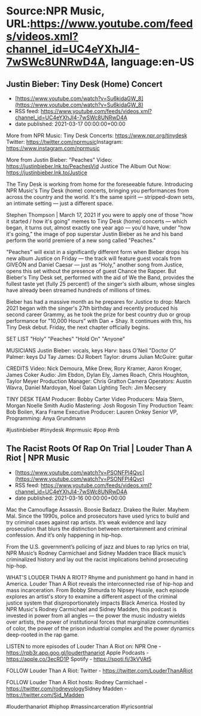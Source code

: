# Source:NPR Music, URL:https://www.youtube.com/feeds/videos.xml?channel_id=UC4eYXhJI4-7wSWc8UNRwD4A, language:en-US

## Justin Bieber: Tiny Desk (Home) Concert
 - [https://www.youtube.com/watch?v=Su6kidaGW_8](https://www.youtube.com/watch?v=Su6kidaGW_8)
 - RSS feed: https://www.youtube.com/feeds/videos.xml?channel_id=UC4eYXhJI4-7wSWc8UNRwD4A
 - date published: 2021-03-17 00:00:00+00:00

More from NPR Music: 
Tiny Desk Concerts: https://www.npr.org/tinydesk​
Twitter: https://twitter.com/nprmusic​
Instagram: https://www.instagram.com/nprmusic

More from Justin Bieber:
"Peaches" Video: https://justinbieber.lnk.to/PeachesVid
Justice The Album Out Now: https://justinbieber.lnk.to/Justice  

The Tiny Desk is working from home for the foreseeable future. Introducing NPR Music's Tiny Desk (home) concerts, bringing you performances from across the country and the world. It's the same spirit — stripped-down sets, an intimate setting — just a different space.

Stephen Thompson | March 17, 2021
If you were to apply one of those "how it started / how it's going" memes to Tiny Desk (home) concerts — which began, it turns out, almost exactly one year ago — you'd have, under "how it's going," the image of pop superstar Justin Bieber as he and his band perform the world premiere of a new song called "Peaches."

"Peaches" will exist in a significantly different form when Bieber drops his new album Justice on Friday — the track will feature guest vocals from GIVEŌN and Daniel Caesar — just as "Holy," another song from Justice, opens this set without the presence of guest Chance the Rapper. But Bieber's Tiny Desk set, performed with the aid of We the Band, provides the fullest taste yet (fully 25 percent!) of the singer's sixth album, whose singles have already been streamed hundreds of millions of times.

Bieber has had a massive month as he prepares for Justice to drop: March 2021 began with the singer's 27th birthday and recently produced his second career Grammy, as he took the prize for best country duo or group performance for "10,000 Hours" with Dan + Shay. It continues with this, his Tiny Desk debut. Friday, the next chapter officially begins.

SET LIST
"Holy"
"Peaches"
"Hold On"
"Anyone"

MUSICIANS
Justin Bieber: vocals, keys
Harv: bass
O'Neil "Doctor O" Palmer: keys
DJ Tay James: DJ
Robert Taylor: drums
Julian McGuire: guitar

CREDITS
Video: Nick Demoura, Mike Drew, Rory Kramer, Aaron Kroger, James Coker
Audio: Jim Ebdon, Dylan Ely, James Roach, Chris Houghton, Taylor Meyer
Production Manager: Chris Gratton
Camera Operators: Austin Wavra, Daniel Mardoyan, Noel Galan
Lighting Tech: Jim Mecsery

TINY DESK TEAM
Producer: Bobby Carter
Video Producers: Maia Stern, Morgan Noelle Smith
Audio Mastering: Josh Rogosin
Tiny Production Team: Bob Boilen, Kara Frame
Executive Producer: Lauren Onkey
Senior VP, Programming: Anya Grundmann

#justinbieber #tinydesk #nprmusic #pop #rnb

## The Racist Roots Of Rap On Trial | Louder Than A Riot | NPR Music
 - [https://www.youtube.com/watch?v=PSONFPl4Qvc](https://www.youtube.com/watch?v=PSONFPl4Qvc)
 - RSS feed: https://www.youtube.com/feeds/videos.xml?channel_id=UC4eYXhJI4-7wSWc8UNRwD4A
 - date published: 2021-03-16 00:00:00+00:00

Mac the Camouflage Assassin. Boosie Badazz. Drakeo the Ruler. Mayhem Mal. Since the 1990s, police and prosecutors have used lyrics to build and try criminal cases against rap artists. It’s weak evidence and lazy prosecution that blurs the distinction between entertainment and criminal confession. And it’s only happening in hip-hop.

From the U.S. government’s policing of jazz and blues to rap lyrics on trial, NPR Music’s Rodney Carmichael and Sidney Madden trace Black music’s criminalized history and lay out the racist implications behind prosecuting hip-hop. 

WHAT'S LOUDER THAN A RIOT?
Rhyme and punishment go hand in hand in America. Louder Than A Riot reveals the interconnected rise of hip-hop and mass incarceration. From Bobby Shmurda to Nipsey Hussle, each episode explores an artist's story to examine a different aspect of the criminal justice system that disproportionately impacts Black America. Hosted by NPR Music's Rodney Carmichael and Sidney Madden, this podcast is invested in power from all angles — the power the music industry wields over artists, the power of institutional forces that marginalize communities of color, the power of the prison industrial complex and the power dynamics deep-rooted in the rap game.

LISTEN to more episodes of Louder Than A Riot on: 
NPR One - https://rpb3r.app.goo.gl/louderthanariot
Apple Podcasts - https://apple.co/3ecRD1P
Spotify - https://spoti.fi/3kVVAt5

FOLLOW Louder Than A Riot:
Twitter - https://twitter.com/LouderThanARiot​

FOLLOW Louder Than A Riot hosts:
Rodney Carmichael - https://twitter.com/rodneyology​
Sidney Madden - https://twitter.com/Sid_Madden

#louderthanariot #hiphop #massincarceration #lyricsontrial

